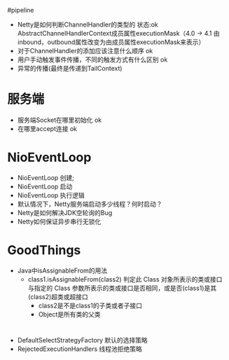 #pipeline
  + Netty是如何判断ChannelHandler的类型的 状态:ok AbstractChannelHandlerContext成员属性executionMask（4.0 -> 4.1 由inbound，outbound属性改变为由成员属性executionMask来表示）
  + 对于ChannelHandler的添加应该注意什么顺序 ok 
  + 用户手动触发事件传播，不同的触发方式有什么区别  ok 
  + 异常的传播(最终是传递到TailContext)


# 服务端
 + 服务端Socket在哪里初始化 ok
 + 在哪里accept连接 ok

# NioEventLoop  
   + NioEventLoop 创建;
   + NioEventLoop 启动
   + NioEventLoop 执行逻辑
   + 默认情况下，Netty服务端启动多少线程？何时启动？
   + Netty是如何解决JDK空轮询的Bug
   + Netty如何保证异步串行无锁化
   
   
# GoodThings
+ Java中isAssignableFrom的用法
  - class1.isAssignableFrom(class2) 判定此 Class 对象所表示的类或接口与指定的 Class 参数所表示的类或接口是否相同，或是否(class1)是其(class2)超类或超接口
    + class2是不是class1的子类或者子接口
    + Object是所有类的父类
    
    
# 
+ DefaultSelectStrategyFactory 默认的选择策略
+ RejectedExecutionHandlers 线程池拒绝策略